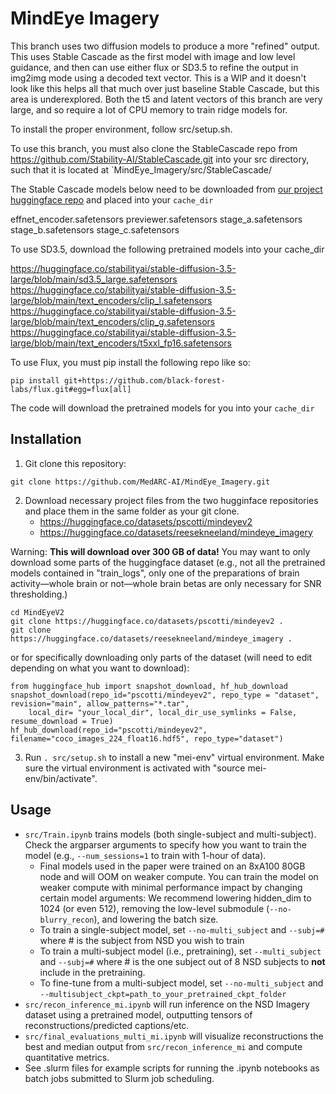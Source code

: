 # MindEye Imagery

This branch uses two diffusion models to produce a more "refined" output. This uses Stable Cascade as the first model with image and low level guidance, and then can use either flux or SD3.5 to refine the output in img2img mode using a decoded text vector. This is a WIP and it doesn't look like this helps all that much over just baseline Stable Cascade, but this area is underexplored. Both the t5 and latent vectors of this branch are very large, and so require a lot of CPU memory to train ridge models for.

To install the proper environment, follow src/setup.sh.

To use this branch, you must also clone the StableCascade repo from https://github.com/Stability-AI/StableCascade.git into your src directory, such that it is located at `MindEye_Imagery/src/StableCascade/

The Stable Cascade models below need to be downloaded from [our project huggingface repo](https://huggingface.co/datasets/reesekneeland/mindeye_imagery/tree/main) and placed into your `cache_dir`

effnet_encoder.safetensors
previewer.safetensors
stage_a.safetensors
stage_b.safetensors
stage_c.safetensors

To use SD3.5, download the following pretrained models into your cache_dir

https://huggingface.co/stabilityai/stable-diffusion-3.5-large/blob/main/sd3.5_large.safetensors
https://huggingface.co/stabilityai/stable-diffusion-3.5-large/blob/main/text_encoders/clip_l.safetensors
https://huggingface.co/stabilityai/stable-diffusion-3.5-large/blob/main/text_encoders/clip_g.safetensors
https://huggingface.co/stabilityai/stable-diffusion-3.5-large/blob/main/text_encoders/t5xxl_fp16.safetensors

To use Flux, you must pip install the following repo like so:

`pip install git+https://github.com/black-forest-labs/flux.git#egg=flux[all]`

The code will download the pretrained models for you into your `cache_dir`



## Installation

1. Git clone this repository:

```
git clone https://github.com/MedARC-AI/MindEye_Imagery.git
```

2. Download necessary project files from the two hugginface repositories and place them in the same folder as your git clone.
    - https://huggingface.co/datasets/pscotti/mindeyev2
    - https://huggingface.co/datasets/reesekneeland/mindeye_imagery
    
Warning: **This will download over 300 GB of data!** You may want to only download some parts of the huggingface dataset (e.g., not all the pretrained models contained in "train_logs", only one of the preparations of brain activity—whole brain or not—whole brain betas are only necessary for SNR thresholding.)

```
cd MindEyeV2
git clone https://huggingface.co/datasets/pscotti/mindeyev2 .
git clone https://huggingface.co/datasets/reesekneeland/mindeye_imagery .
```

or for specifically downloading only parts of the dataset (will need to edit depending on what you want to download):
```
from huggingface_hub import snapshot_download, hf_hub_download
snapshot_download(repo_id="pscotti/mindeyev2", repo_type = "dataset", revision="main", allow_patterns="*.tar",
    local_dir= "your_local_dir", local_dir_use_symlinks = False, resume_download = True)
hf_hub_download(repo_id="pscotti/mindeyev2", filename="coco_images_224_float16.hdf5", repo_type="dataset")
```

3. Run ```. src/setup.sh``` to install a new "mei-env" virtual environment. Make sure the virtual environment is activated with "source mei-env/bin/activate".

## Usage

- ```src/Train.ipynb``` trains models (both single-subject and multi-subject). Check the argparser arguments to specify how you want to train the model (e.g., ```--num_sessions=1``` to train with 1-hour of data).
    - Final models used in the paper were trained on an 8xA100 80GB node and will OOM on weaker compute. You can train the model on weaker compute with minimal performance impact by changing certain model arguments: We recommend lowering hidden_dim to 1024 (or even 512), removing the low-level submodule (``--no-blurry_recon``), and lowering the batch size.
    - To train a single-subject model, set ```--no-multi_subject``` and ```--subj=#``` where # is the subject from NSD you wish to train
    - To train a multi-subject model (i.e., pretraining), set ```--multi_subject``` and ```--subj=#``` where # is the one subject out of 8 NSD subjects to **not** include in the pretraining.
    - To fine-tune from a multi-subject model, set ```--no-multi_subject``` and ```--multisubject_ckpt=path_to_your_pretrained_ckpt_folder```
- ```src/recon_inference_mi.ipynb``` will run inference on the NSD Imagery dataset using a pretrained model, outputting tensors of reconstructions/predicted captions/etc.
- ```src/final_evaluations_multi_mi.ipynb``` will visualize reconstructions the best and median output from ```src/recon_inference_mi``` and compute quantitative metrics.
- See .slurm files for example scripts for running the .ipynb notebooks as batch jobs submitted to Slurm job scheduling.
